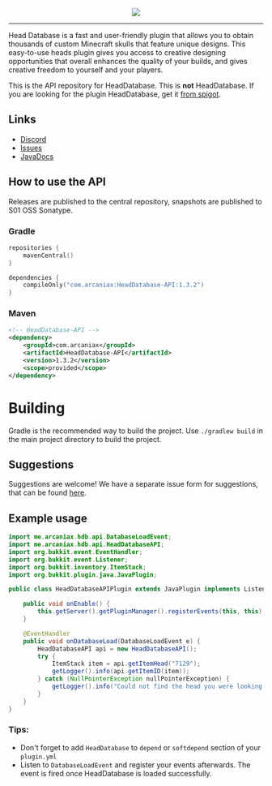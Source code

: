 <p align="center">
    <img src="https://i.imgur.com/rWd7qpw.png">
</p>

---

Head Database is a fast and user-friendly plugin that allows you to obtain thousands of custom Minecraft skulls that feature unique designs.
This easy-to-use heads plugin gives you access to creative designing opportunities that overall enhances the quality of your builds, and gives creative freedom to yourself and your players.

This is the API repository for HeadDatabase. This is **not** HeadDatabase.
If you are looking for the plugin HeadDatabase, get it [from spigot](https://www.spigotmc.org/resources/14280/).

## Links

* [Discord](https://discord.gg/jpRVrjd)
* [Issues](https://github.com/Arcaniax-Development/HeadDatabase-API/issues)
* [JavaDocs](https://javadoc.io/doc/com.arcaniax/HeadDatabase-API)

## How to use the API
Releases are published to the central repository, snapshots are published to S01 OSS Sonatype.

### Gradle
```kotlin
repositories {
    mavenCentral()
}

dependencies {
    compileOnly("com.arcaniax:HeadDatabase-API:1.3.2")
}
```

### Maven
```xml
<!-- HeadDatabase-API -->
<dependency>
    <groupId>com.arcaniax</groupId>
    <artifactId>HeadDatabase-API</artifactId>
    <version>1.3.2</version>
    <scope>provided</scope>
</dependency>
```

# Building
Gradle is the recommended way to build the project. Use `./gradlew build` in the main project directory to build the project.

## Suggestions
Suggestions are welcome! We have a separate issue form for suggestions, that can be found [here](https://github.com/Brennian/HeadDatabase-API/issues).

## Example usage
```java
import me.arcaniax.hdb.api.DatabaseLoadEvent;
import me.arcaniax.hdb.api.HeadDatabaseAPI;
import org.bukkit.event.EventHandler;
import org.bukkit.event.Listener;
import org.bukkit.inventory.ItemStack;
import org.bukkit.plugin.java.JavaPlugin;

public class HeadDatabaseAPIPlugin extends JavaPlugin implements Listener {

    public void onEnable() {
        this.getServer().getPluginManager().registerEvents(this, this);
    }

    @EventHandler
    public void onDatabaseLoad(DatabaseLoadEvent e) {
        HeadDatabaseAPI api = new HeadDatabaseAPI();
        try {
            ItemStack item = api.getItemHead("7129");
            getLogger().info(api.getItemID(item));
        } catch (NullPointerException nullPointerException) {
            getLogger().info("Could not find the head you were looking for");
        }
    }
}
```
### Tips:

- Don't forget to add `HeadDatabase` to `depend` or `softdepend` section of your `plugin.yml`
- Listen to `DatabaseLoadEvent` and register your events afterwards. The event is fired once HeadDatabase is loaded successfully.
